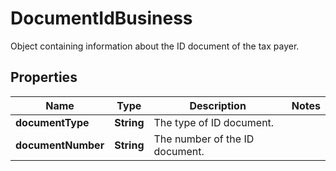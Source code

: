 

# DocumentIdBusiness

Object containing information about the ID document of the tax payer.

## Properties

| Name | Type | Description | Notes |
|------------ | ------------- | ------------- | -------------|
|**documentType** | **String** | The type of ID document. |  |
|**documentNumber** | **String** | The number of the ID document. |  |



